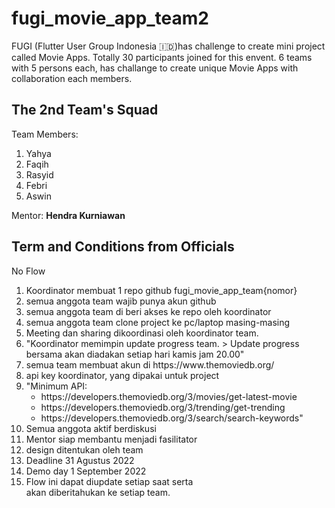 # fugi_movie_app_team2

FUGI (Flutter User Group Indonesia 🇮🇩)has challenge to create mini project called Movie Apps. Totally 30 participants joined for this envent. 6 teams with 5 persons each, has challange to create unique Movie Apps with collaboration each members.

## The 2nd Team's Squad

<p>Team Members:</p>
<ol>
<li>Yahya</li>
<li>Faqih </li>
<li>Rasyid </li>
<li>Febri </li>
<li>Aswin </li>
</ol>

Mentor: **Hendra Kurniawan**

## Term and Conditions from Officials

No Flow

<ol>

<li>Koordinator membuat 1 repo github fugi_movie_app_team{nomor}</li>
<li>semua anggota team wajib punya akun github
<li>semua anggota team di beri akses ke repo oleh koordinator</li>
<li>semua anggota team clone project ke pc/laptop masing-masing
<li>Meeting dan sharing dikoordinasi oleh koordinator team.
<li>"Koordinator memimpin update progress team.
> Update progress bersama akan diadakan setiap hari kamis jam 20.00"
<li> semua team membuat akun di https://www.themoviedb.org/
<li> api key koordinator, yang dipakai untuk project
<li> "Minimum API:<ul>

<li> https://developers.themoviedb.org/3/movies/get-latest-movie</li>
<li>https://developers.themoviedb.org/3/trending/get-trending</li>
<li>https://developers.themoviedb.org/3/search/search-keywords"</li>
</ul>

<li>Semua anggota aktif berdiskusi</li>
<li>Mentor siap membantu menjadi fasilitator</li>
<li>design ditentukan oleh team</li>
<li>Deadline 31 Agustus 2022</li>
<li>Demo day 1 September 2022</li>
<li>Flow ini dapat diupdate setiap saat serta </li>akan diberitahukan ke setiap team.
</ol
